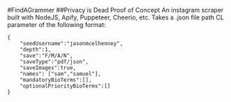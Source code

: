 #FindAGrammer
##Privacy is Dead Proof of Concept
An instagram scraper built with NodeJS, Apify, Puppeteer, Cheerio, etc. 
Takes a .json file path CL parameter of the following format:

```
{
	"seedUsername":"jasonmcelhenney",
	"depth":1,
	"save":"F/M/A/N",
	"saveType":"pdf/json",
	"saveImages":true,
	"names": ["sam","samuel"],
	"mandatoryBioTerms":[],
	"optionalPriorityBioTerms":[]
}
```

